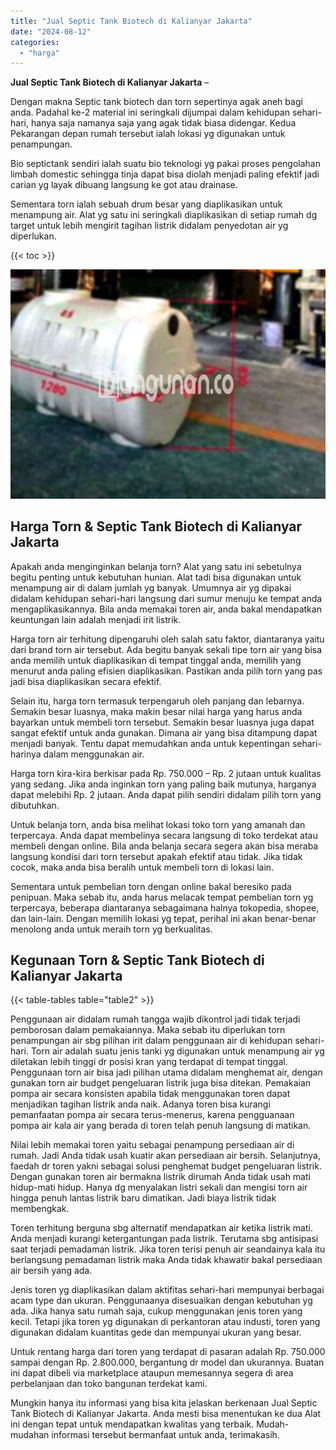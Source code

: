 ```yaml
---
title: "Jual Septic Tank Biotech di Kalianyar Jakarta"
date: "2024-08-12"
categories: 
  - "harga"
---
```


**Jual Septic Tank Biotech di Kalianyar Jakarta** –

Dengan makna Septic tank biotech dan torn sepertinya agak aneh bagi anda. Padahal ke-2 material ini seringkali dijumpai dalam kehidupan sehari-hari, hanya saja namanya saja yang agak tidak biasa didengar. Kedua Pekarangan depan rumah tersebut ialah lokasi yg digunakan untuk penampungan.

Bio septictank sendiri ialah suatu bio teknologi yg pakai proses pengolahan limbah domestic sehingga tinja dapat bisa diolah menjadi paling efektif jadi carian yg layak dibuang langsung ke got atau drainase.

Sementara torn ialah sebuah drum besar yang diaplikasikan untuk menampung air. Alat yg satu ini seringkali diaplikasikan di setiap rumah dg target untuk lebih mengirit tagihan listrik didalam penyedotan air yg diperlukan.

{{< toc >}}

![Jual Septic Tank Biotech di Kalianyar Jakarta](/images/jual-bio-septictank-04.png)

## Harga Torn & Septic Tank Biotech di Kalianyar Jakarta

Apakah anda menginginkan belanja torn? Alat yang satu ini sebetulnya begitu penting untuk kebutuhan hunian. Alat tadi bisa digunakan untuk menampung air di dalam jumlah yg banyak. Umumnya air yg dipakai didalam kehidupan sehari-hari langsung dari sumur menuju ke tempat anda mengaplikasikannya. Bila anda memakai toren air, anda bakal mendapatkan keuntungan lain adalah menjadi irit listrik.

Harga torn air terhitung dipengaruhi oleh salah satu faktor, diantaranya yaitu dari brand torn air tersebut. Ada begitu banyak sekali tipe torn air yang bisa anda memilih untuk diaplikasikan di tempat tinggal anda, memilih yang menurut anda paling efisien diaplikasikan. Pastikan anda pilih torn yang pas jadi bisa diaplikasikan secara efektif.

Selain itu, harga torn termasuk terpengaruh oleh panjang dan lebarnya. Semakin besar luasnya, maka makin besar nilai harga yang harus anda bayarkan untuk membeli torn tersebut. Semakin besar luasnya juga dapat sangat efektif untuk anda gunakan. Dimana air yang bisa ditampung dapat menjadi banyak. Tentu dapat memudahkan anda untuk kepentingan sehari-harinya dalam menggunakan air.

Harga torn kira-kira berkisar pada Rp. 750.000 – Rp. 2 jutaan untuk kualitas yang sedang. Jika anda inginkan torn yang paling baik mutunya, harganya dapat melebihi Rp. 2 jutaan. Anda dapat pilih sendiri didalam pilih torn yang dibutuhkan.

Untuk belanja torn, anda bisa melihat lokasi toko torn yang amanah dan terpercaya. Anda dapat membelinya secara langsung di toko terdekat atau membeli dengan online. Bila anda belanja secara segera akan bisa meraba langsung kondisi dari torn tersebut apakah efektif atau tidak. Jika tidak cocok, maka anda bisa beralih untuk membeli torn di lokasi lain.

Sementara untuk pembelian torn dengan online bakal beresiko pada penipuan. Maka sebab itu, anda harus melacak tempat pembelian torn yg terpercaya, beberapa diantaranya sebagaimana halnya tokopedia, shopee, dan lain-lain. Dengan memilih lokasi yg tepat, perihal ini akan benar-benar menolong anda untuk meraih torn yg berkualitas.

## Kegunaan Torn & Septic Tank Biotech di Kalianyar Jakarta

{{< table-tables table="table2" >}}

Penggunaan air didalam rumah tangga wajib dikontrol jadi tidak terjadi pemborosan dalam pemakaiannya. Maka sebab itu diperlukan torn penampungan air sbg pilihan irit dalam penggunaan air di kehidupan sehari-hari. Torn air adalah suatu jenis tanki yg digunakan untuk menampung air yg diletakan lebih tinggi dr posisi kran yang terdapat di tempat tinggal. Penggunaan torn air bisa jadi pilihan utama didalam menghemat air, dengan gunakan torn air budget pengeluaran listrik juga bisa ditekan. Pemakaian pompa air secara konsisten apabila tidak menggunakan toren dapat menjadikan tagihan listrik anda naik. Adanya toren bisa kurangi pemanfaatan pompa air secara terus-menerus, karena pengguanaan pompa air kala air yang berada di toren telah penuh langsung di matikan.

Nilai lebih memakai toren yaitu sebagai penampung persediaan air di rumah. Jadi Anda tidak usah kuatir akan persediaan air bersih. Selanjutnya, faedah dr toren yakni sebagai solusi penghemat budget pengeluaran listrik. Dengan gunakan toren air bermakna listrik dirumah Anda tidak usah mati hidup-mati hidup. Hanya dg menyalakan listri sekali dan mengisi torn air hingga penuh lantas listrik baru dimatikan. Jadi biaya listrik tidak membengkak.

Toren terhitung berguna sbg alternatif mendapatkan air ketika listrik mati. Anda menjadi kurangi ketergantungan pada listrik. Terutama sbg antisipasi saat terjadi pemadaman listrik. Jika toren terisi penuh air seandainya kala itu berlangsung pemadaman listrik maka Anda tidak khawatir bakal persediaan air bersih yang ada.

Jenis toren yg diaplikasikan dalam aktifitas sehari-hari mempunyai berbagai acam type dan ukuran. Penggunaanya disesuaikan dengan kebutuhan yg ada. Jika hanya satu rumah saja, cukup menggunakan jenis toren yang kecil. Tetapi jika toren yg digunakan di perkantoran atau industi, toren yang digunakan didalam kuantitas gede dan mempunyai ukuran yang besar.

Untuk rentang harga dari toren yang terdapat di pasaran adalah Rp. 750.000 sampai dengan Rp. 2.800.000, bergantung dr model dan ukurannya. Buatan ini dapat dibeli via marketplace ataupun memesannya segera di area perbelanjaan dan toko bangunan terdekat kami.

Mungkin hanya itu informasi yang bisa kita jelaskan berkenaan Jual Septic Tank Biotech di Kalianyar Jakarta. Anda mesti bisa menentukan ke dua Alat ini dengan tepat untuk mendapatkan kwalitas yang terbaik. Mudah-mudahan informasi tersebut bermanfaat untuk anda, terimakasih.

